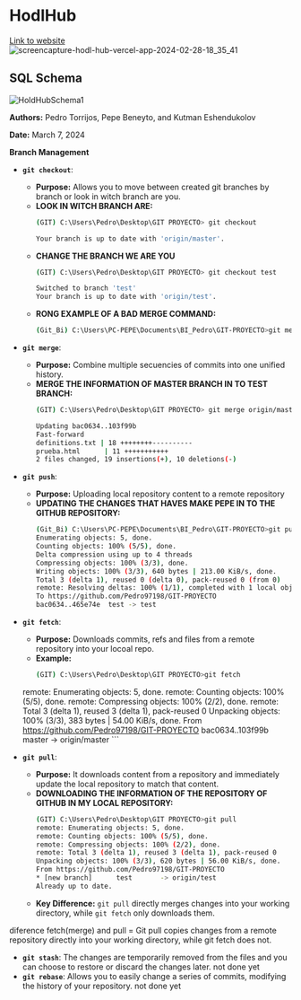 # HodlHub
[Link to website](https://hodl-hub.vercel.app/)
![screencapture-hodl-hub-vercel-app-2024-02-28-18_35_41](https://github.com/kut-man/HodlHub/assets/73386100/52fbf84b-2ff0-4545-b600-602825b91fb2)

## SQL Schema
![HoldHubSchema1](https://github.com/kut-man/HodlHub/assets/73386100/5c464902-9edf-41c4-9371-5260be718a3f)



**Authors:** Pedro Torrijos, Pepe Beneyto, and Kutman Eshendukolov

**Date:** March 7, 2024

**Branch Management**

* **`git checkout`**:
    * **Purpose:** Allows you to move between created git branches by branch or look in witch branch are you.
    * **LOOK IN WITCH BRANCH ARE:**
        ```bash
        (GIT) C:\Users\Pedro\Desktop\GIT PROYECTO> git checkout

        Your branch is up to date with 'origin/master'.
        ```
    * **CHANGE THE BRANCH WE ARE YOU**
        ```bash
        (GIT) C:\Users\Pedro\Desktop\GIT PROYECTO> git checkout test

        Switched to branch 'test'
        Your branch is up to date with 'origin/test'.
        ```
    * **RONG EXAMPLE OF A BAD MERGE COMMAND:**
        ```bash
        (Git_Bi) C:\Users\PC-PEPE\Documents\BI_Pedro\GIT-PROYECTO>git merge origin --> thats not the good way to make it
        ```

* **`git merge`**:
    * **Purpose:** Combine multiple secuencies of commits into one unified history.
    * **MERGE THE INFORMATION OF MASTER BRANCH IN TO TEST BRANCH:**
        ```bash
        (GIT) C:\Users\Pedro\Desktop\GIT PROYECTO> git merge origin/master

        Updating bac0634..103f99b
        Fast-forward
        definitions.txt | 18 ++++++++----------
        prueba.html      | 11 +++++++++++
        2 files changed, 19 insertions(+), 10 deletions(-)
        ```


* **`git push`**:
    * **Purpose:** Uploading local repository content to a remote repository
    * **UPDATING THE CHANGES THAT HAVES MAKE PEPE IN TO THE GITHUB REPOSITORY:**
        ```bash
        (Git_Bi) C:\Users\PC-PEPE\Documents\BI_Pedro\GIT-PROYECTO>git push
        Enumerating objects: 5, done.
        Counting objects: 100% (5/5), done.
        Delta compression using up to 4 threads
        Compressing objects: 100% (3/3), done.
        Writing objects: 100% (3/3), 640 bytes | 213.00 KiB/s, done.
        Total 3 (delta 1), reused 0 (delta 0), pack-reused 0 (from 0)
        remote: Resolving deltas: 100% (1/1), completed with 1 local object.
        To https://github.com/Pedro97198/GIT-PROYECTO
        bac0634..465e74e  test -> test
        ```
* **`git fetch`**:
    * **Purpose:** Downloads commits, refs and files from a remote repository into your locoal repo.
    * **Example:**
        ```bash
        (GIT) C:\Users\Pedro\Desktop\GIT PROYECTO>git fetch 
    remote: Enumerating objects: 5, done.
    remote: Counting objects: 100% (5/5), done.
    remote: Compressing objects: 100% (2/2), done.
    remote: Total 3 (delta 1), reused 3 (delta 1), pack-reused 0
    Unpacking objects: 100% (3/3), 383 bytes | 54.00 KiB/s, done.
    From https://github.com/Pedro97198/GIT-PROYECTO
        bac0634..103f99b  master     -> origin/master
        ```
* **`git pull`**:
    * **Purpose:** It downloads content from a repository and immediately update the local repository to match that content.
    * **DOWNLOADING THE INFORMATION OF THE REPOSITORY OF GITHUB IN MY LOCAL REPOSITORY:**
        ```bash
        (GIT) C:\Users\Pedro\Desktop\GIT PROYECTO>git pull
        remote: Enumerating objects: 5, done.
        remote: Counting objects: 100% (5/5), done.
        remote: Compressing objects: 100% (2/2), done.
        remote: Total 3 (delta 1), reused 3 (delta 1), pack-reused 0
        Unpacking objects: 100% (3/3), 620 bytes | 56.00 KiB/s, done.
        From https://github.com/Pedro97198/GIT-PROYECTO
        * [new branch]      test       -> origin/test
        Already up to date.
        ```
    * **Key Difference:** `git pull` directly merges changes into your working directory, while `git fetch` only downloads them.

diference fetch(merge) and pull = Git pull copies changes from a remote repository directly into your working directory, while git fetch does not.

* **`git stash`**: The changes are temporarily removed from the files and you can choose to restore or discard the changes later.
    not done yet
* **`git rebase`**: Allows you to easily change a series of commits, modifying the history of your repository.
    not done yet
